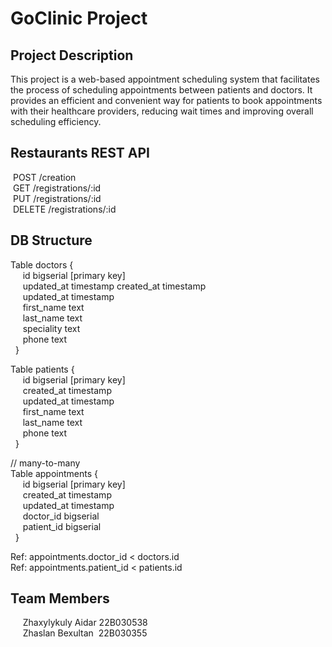 # GoClinic Project  
## Project Description  
This project is a web-based appointment scheduling system that facilitates the process of scheduling appointments between patients and doctors. It provides an efficient and convenient way for patients to book appointments with their healthcare providers, reducing wait times and improving overall scheduling efficiency.
## Restaurants REST API  
&nbsp;POST /creation  
&nbsp;GET /registrations/:id  
&nbsp;PUT /registrations/:id  
&nbsp;DELETE /registrations/:id  

## DB Structure  
Table doctors {  
&nbsp;&nbsp;&nbsp;&nbsp;     id bigserial [primary key]  
&nbsp;&nbsp;&nbsp;&nbsp;     updated_at timestamp      created_at timestamp  
&nbsp;&nbsp;&nbsp;&nbsp;     updated_at timestamp  
&nbsp;&nbsp;&nbsp;&nbsp;     first_name text  
&nbsp;&nbsp;&nbsp;&nbsp;     last_name text  
&nbsp;&nbsp;&nbsp;&nbsp;     speciality text  
&nbsp;&nbsp;&nbsp;&nbsp;     phone text  
&nbsp;    } 

Table patients {  
&nbsp;&nbsp;&nbsp;&nbsp;     id bigserial [primary key]  
&nbsp;&nbsp;&nbsp;&nbsp;     created_at timestamp  
&nbsp;&nbsp;&nbsp;&nbsp;     updated_at timestamp  
&nbsp;&nbsp;&nbsp;&nbsp;     first_name text  
&nbsp;&nbsp;&nbsp;&nbsp;     last_name text  
&nbsp;&nbsp;&nbsp;&nbsp;     phone text  
&nbsp;    }  

// many-to-many  
Table appointments {  
&nbsp;&nbsp;&nbsp;&nbsp;     id bigserial [primary key]  
&nbsp;&nbsp;&nbsp;&nbsp;     created_at timestamp  
&nbsp;&nbsp;&nbsp;&nbsp;     updated_at timestamp  
&nbsp;&nbsp;&nbsp;&nbsp;     doctor_id bigserial  
&nbsp;&nbsp;&nbsp;&nbsp;     patient_id bigserial  
&nbsp;    }  

Ref: appointments.doctor_id < doctors.id  
Ref: appointments.patient_id < patients.id  

## Team Members  
&nbsp;&nbsp;&nbsp;&nbsp;    Zhaxylykuly Aidar 22В030538  
&nbsp;&nbsp;&nbsp;&nbsp;    Zhaslan Bexultan  &nbsp;22B030355













